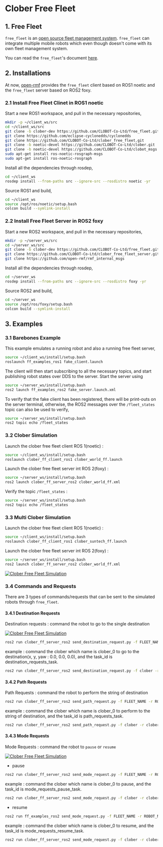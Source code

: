 # Clober Free Fleet

## 1. Free Fleet

`free_fleet` is an [open source fleet management system](https://github.com/open-rmf/free_fleet). `free_fleet` can integrate multiple mobile robots which even though doesn't come with its own fleet management system.

You can read the `free_fleet`'s document [here](https://osrf.github.io/ros2multirobotbook/integration_free-fleet.html).

## 2. Installations

At now, [open-rmf](https://github.com/open-rmf) provides the `free_fleet` client based on ROS1 noetic and the `free_fleet` server based on ROS2 foxy.

### 2.1 Install Free Fleet Clinet in ROS1 noetic

Start a new ROS1 workspace, and pull in the necessary repositories,
```bash
mkdir -p ~/client_ws/src
cd ~/client_ws/src
git clone -b clober-dev https://github.com/CLOBOT-Co-Ltd/free_fleet.git
git clone https://github.com/eclipse-cyclonedds/cyclonedds
git clone https://github.com/CLOBOT-Co-Ltd/clober_free_fleet.git
git clone -b noetic-devel https://github.com/CLOBOT-Co-Ltd/clober.git
git clone -b noetic-devel https://github.com/CLOBOT-Co-Ltd/clobot_msgs.git
sudo apt-get install ros-noetic-rosgraph-msgs
sudo apt-get install ros-noetic-rosgraph 
```

Install all the dependencies through rosdep,
```bash
cd ~/client_ws
rosdep install --from-paths src --ignore-src --rosdistro noetic -yr
```

Source ROS1 and build,
```bash
cd ~/client_ws
source /opt/ros/noetic/setup.bash
colcon build --symlink-install
```

### 2.2 Install Free Fleet Server in ROS2 foxy

Start a new ROS2 workspace, and pull in the necessary repositories,
```bash
mkdir -p ~/server_ws/src
cd ~/server_ws/src
git clone -b clober-dev https://github.com/CLOBOT-Co-Ltd/free_fleet.git
git clone https://github.com/CLOBOT-Co-Ltd/clober_free_fleet_server.git
git clone https://github.com/open-rmf/rmf_internal_msgs
```

Install all the dependencies through rosdep,
```bash
cd ~/server_ws
rosdep install --from-paths src --ignore-src --rosdistro foxy -yr
```

Source ROS2 and build,
```bash
cd ~/server_ws
source /opt/ros/foxy/setup.bash
colcon build --symlink-install
```

## 3. Examples

### 3.1 Barebones Example

This example emulates a running robot and also a running free fleet server,
```bash
source ~/client_ws/install/setup.bash
roslaunch ff_examples_ros1 fake_client.launch
```

The client will then start subscribing to all the necessary topics, and start publishing robot states over DDS to the server. Start the server using
```bash
source ~/server_ws/install/setup.bash
ros2 launch ff_examples_ros2 fake_server.launch.xml
```

To verify that the fake client has been registered, there will be print-outs on the server terminal, otherwise, the ROS2 messages over the `/fleet_states` topic can also be used to verify,
```bash
source ~/server_ws/install/setup.bash
ros2 topic echo /fleet_states
```

### 3.2 Clober Simulation

Launch the clober free fleet client ROS 1(noetic) :
```bash
source ~/client_ws/install/setup.bash
roslaunch clober_ff_client_ros1 clober_world_ff.launch
```

Launch the clober free fleet server int ROS 2(foxy) :
```bash
source ~/server_ws/install/setup.bash
ros2 launch clober_ff_server_ros2 clober_world_ff.xml
```

Verify the topic `/fleet_states` :

```bash
source ~/server_ws/install/setup.bash
ros2 topic echo /fleet_states
```

### 3.3 Multi Clober Simulation

Launch the clober free fleet client ROS 1(noetic) :
```bash
source ~/client_ws/install/setup.bash
roslaunch clober_ff_client_ros1 clober_suntech_ff.launch
```

Launch the clober free fleet server int ROS 2(foxy) :
```bash
source ~/server_ws/install/setup.bash
ros2 launch clober_ff_server_ros2 clober_world_ff.xml
```

[![Clober Free Fleet Simulation](https://img.youtube.com/vi/Hh-bSrm_ZNc/0.jpg)](https://www.youtube.com/watch?v=Hh-bSrm_ZNc "Clober Free Fleet Simulation")


### 3.4 Commands and Requests

There are 3 types of commands/requests that can be sent to the simulated robots through `free_fleet`.

#### 3.4.1 Destination Requests

Destination requests : command the robot to go to the single destination

[![Clober Free Fleet Simulation](https://img.youtube.com/vi/dJ_G-Utje3w/0.jpg)](https://www.youtube.com/watch?v=dJ_G-Utje3w "Clober Free Fleet Simulation")


```bash
ros2 run clober_ff_server_ros2 send_destination_request.py -f FLEET_NAME -r ROBOT_NAME -x 1.725 -y -0.39 --yaw 0.0 -i UNIQUE_TASK_ID
```

example : command the clober which name is clober_0 to go to the destination(x, y, yaw : 0.0, 0.0, 0.0), and the task_id is destination_requests_task.
```bash
ros2 run clober_ff_server_ros2 send_destination_request.py -f clober -r clober_0 -x 0.0 -y 0.0 --yaw 0.0 -i destination_requests_task
```

#### 3.4.2 Path Requests

Path Requests : command the robot to perform the string of destination

```bash
ros2 run clober_ff_server_ros2 send_path_request.py -f FLEET_NAME -r ROBOT_NAME -i UNIQUE_TASK_ID -p '[{"x": 1.725, "y": -0.39, "yaw": 0.0, "level_name": "B1"}, {"x": 1.737, "y": 0.951, "yaw": 1.57, "level_name": "B1"}, {"x": -0.616, "y": 1.852, "yaw": 3.14, "level_name": "B1"}, {"x": -0.626, "y": -1.972, "yaw": 4.71, "level_name": "B1"}]'
```

example : command the clober which name is clober_0 to perform to the string of destination, and the task_id is path_requests_task.

```bash
ros2 run clober_ff_server_ros2 send_path_request.py -f clober -r clober_0 -i path_requests_task -p '[{"x": 0.0, "y": 0.0, "yaw": 0.0, "level_name": "B1"}, {"x": 1.0, "y": 1.0, "yaw": 1.57, "level_name": "B1"}, {"x": -1.0, "y": 0.0, "yaw": 3.14, "level_name": "B1"}, {"x": 0.0, "y": 1.0, "yaw": 4.71, "level_name": "B1"}]'
```

#### 3.4.3 Mode Requests

Mode Requests : command the robot to `pause` or `resume`

[![Clober Free Fleet Simulation](https://img.youtube.com/vi/733UkaXWgEg/0.jpg)](https://www.youtube.com/watch?v=733UkaXWgEg "Clober Free Fleet Simulation")


* pause
```bash
ros2 run clober_ff_server_ros2 send_mode_request.py -f FLEET_NAME -r ROBOT_NAME -m pause -i UNIQUE_TASK_ID
```
example : command the clober which name is clober_0 to pause, and the task_id is mode_requests_pause_task.

```bash
ros2 run clober_ff_server_ros2 send_mode_request.py -f clober -r clober_0 -m pause -i mode_requests_pause_task
```

* resume
```bash
ros2 run ff_examples_ros2 send_mode_request.py -f FLEET_NAME -r ROBOT_NAME -m resume -i UNIQUE_TASK_ID
```

example : command the clober which name is clober_0 to resume, and the task_id is mode_requests_resume_task.

```bash
ros2 run clober_ff_server_ros2 send_mode_request.py -f clober -r clober_0 -m resume -i mode_requests_resume_task
```
